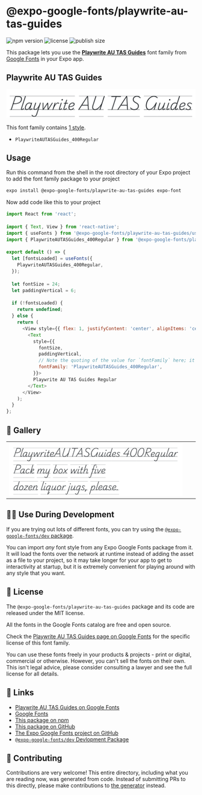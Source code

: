 # @expo-google-fonts/playwrite-au-tas-guides

![npm version](https://flat.badgen.net/npm/v/@expo-google-fonts/playwrite-au-tas-guides)
![license](https://flat.badgen.net/github/license/expo/google-fonts)
![publish size](https://flat.badgen.net/packagephobia/install/@expo-google-fonts/playwrite-au-tas-guides)

This package lets you use the [**Playwrite AU TAS Guides**](https://fonts.google.com/specimen/Playwrite+AU+TAS+Guides) font family from [Google Fonts](https://fonts.google.com/) in your Expo app.

## Playwrite AU TAS Guides

![Playwrite AU TAS Guides](./font-family.png)

This font family contains [1 style](#-gallery).

- `PlaywriteAUTASGuides_400Regular`

## Usage

Run this command from the shell in the root directory of your Expo project to add the font family package to your project
```sh
expo install @expo-google-fonts/playwrite-au-tas-guides expo-font
```

Now add code like this to your project
```js
import React from 'react';

import { Text, View } from 'react-native';
import { useFonts } from '@expo-google-fonts/playwrite-au-tas-guides/useFonts';
import { PlaywriteAUTASGuides_400Regular } from '@expo-google-fonts/playwrite-au-tas-guides/400Regular';

export default () => {
  let [fontsLoaded] = useFonts({
    PlaywriteAUTASGuides_400Regular,
  });

  let fontSize = 24;
  let paddingVertical = 6;

  if (!fontsLoaded) {
    return undefined;
  } else {
    return (
      <View style={{ flex: 1, justifyContent: 'center', alignItems: 'center' }}>
        <Text
          style={{
            fontSize,
            paddingVertical,
            // Note the quoting of the value for `fontFamily` here; it expects a string!
            fontFamily: 'PlaywriteAUTASGuides_400Regular',
          }}>
          Playwrite AU TAS Guides Regular
        </Text>
      </View>
    );
  }
};

```

## 🔡 Gallery


||||
|-|-|-|
|![PlaywriteAUTASGuides_400Regular](./PlaywriteAUTASGuides_400Regular.ttf.png)||||


## 👩‍💻 Use During Development

If you are trying out lots of different fonts, you can try using the [`@expo-google-fonts/dev` package](https://github.com/expo/google-fonts/tree/master/font-packages/dev#readme).

You can import *any* font style from any Expo Google Fonts package from it. It will load the fonts
over the network at runtime instead of adding the asset as a file to your project, so it may take longer
for your app to get to interactivity at startup, but it is extremely convenient
for playing around with any style that you want.

## 📖 License

The `@expo-google-fonts/playwrite-au-tas-guides` package and its code are released under the MIT license.

All the fonts in the Google Fonts catalog are free and open source.

Check the [Playwrite AU TAS Guides page on Google Fonts](https://fonts.google.com/specimen/Playwrite+AU+TAS+Guides) for the specific license of this font family.

You can use these fonts freely in your products & projects - print or digital, commercial or otherwise. However, you can't sell the fonts on their own. This isn't legal advice, please consider consulting a lawyer and see the full license for all details.

## 🔗 Links

- [Playwrite AU TAS Guides on Google Fonts](https://fonts.google.com/specimen/Playwrite+AU+TAS+Guides)
- [Google Fonts](https://fonts.google.com/)
- [This package on npm](https://www.npmjs.com/package/@expo-google-fonts/playwrite-au-tas-guides)
- [This package on GitHub](https://github.com/expo/google-fonts/tree/master/font-packages/playwrite-au-tas-guides)
- [The Expo Google Fonts project on GitHub](https://github.com/expo/google-fonts)
- [`@expo-google-fonts/dev` Devlopment Package](https://github.com/expo/google-fonts/tree/master/font-packages/dev)

## 🤝 Contributing

Contributions are very welcome! This entire directory, including what you are reading now, was generated from code. Instead of submitting PRs to this directly, please make contributions to [the generator](https://github.com/expo/google-fonts/tree/master/packages/generator) instead.
